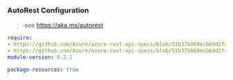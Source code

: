 ### AutoRest Configuration

> see https://aka.ms/autorest

``` yaml
require:
- https://github.com/Azure/azure-rest-api-specs/blob/51b37b069ecbb9d2fcd300eabd4b10b7911b7d7d/specification/resources/resource-manager/readme.md
- https://github.com/Azure/azure-rest-api-specs/blob/51b37b069ecbb9d2fcd300eabd4b10b7911b7d7d/specification/resources/resource-manager/readme.go.md
module-version: 0.2.1

package-resources: true
```